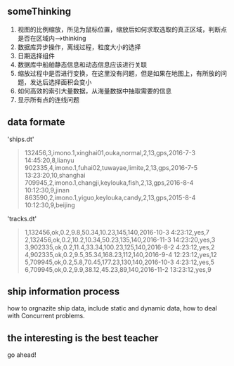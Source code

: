 ## someThinking
1. 视图的比例缩放，所见为鼠标位置，缩放后如何求取选取的真正区域，判断点是否在区域内-->thinking
2. 数据库异步操作，离线过程，粒度大小的选择
3. 日期选择组件
4. 数据库中船舶静态信息和动态信息应该进行关联
5. 缩放过程中是否进行变换，在这里没有问题，但是如果在地图上，有所放的问题，发达后选择面积会变小
6. 如何高效的索引大量数据，从海量数据中抽取需要的信息
7. 显示所有点的连线问题

## data formate
'ships.dt'

> 132456,3,imono.1,xinghai01,ouka,normal,2,13,gps,2016-7-3 14:45:20,8,lianyu
> 902335,4,imono.1,fuhai02,tuwayae,limite,2,13,gps,2016-7-5 13:23:20,10,shanghai
> 709945,2,imono.1,changji,keylouka,fish,2,13,gps,2016-8-4 10:12:30,9,jinan
> 863590,2,imono.1,yiguo,keylouka,candy,2,13,gps,2015-8-4 10:12:30,9,beijing

'tracks.dt'

> 1,132456,ok,0.2,9.8,50.34,10.23,145,140,2016-10-3 4:23:12,yes,7
> 2,132456,ok,0.2,10.2,10.34,50.23,135,140,2016-11-3 14:23:20,yes,3
> 3,902335,ok,0.2,11.4,33.34,100.23,125,140,2016-8-2 4:23:12,yes,2
> 4,902335,ok,0.2,9.5,35.34,168.23,112,140,2016-9-4 12:23:12,yes,12
> 5,709945,ok,0.2,5.8,70.45,177.23,130,140,2016-10-3 4:23:12,yes,5
> 6,709945,ok,0.2,9.9,38.12,45.23,89,140,2016-11-2 13:23:12,yes,9

## ship information process
how to orgnazite ship data, include static and dynamic data, how to deal with Concurrent problems.

## the interesting is the best teacher
go ahead!






